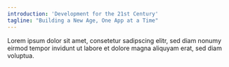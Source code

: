 ```yaml
---
introduction: 'Development for the 21st Century'
tagline: "Building a New Age, One App at a Time"
---
```


Lorem ipsum dolor sit amet, consetetur sadipscing elitr,
sed diam nonumy eirmod tempor invidunt ut labore
et dolore magna aliquyam erat, sed diam voluptua.
